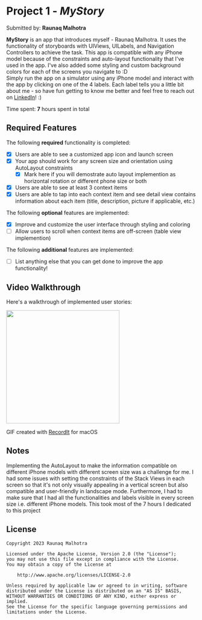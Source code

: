 # Project 1 - *MyStory*

Submitted by: **Raunaq Malhotra**

**MyStory** is an app that introduces myself - Raunaq Malhotra. It uses the functionality of storyboards with UIViews, UILabels, and Navigation Controllers to achieve the task. This app is compatible with any iPhone model because of the constraints and auto-layout functionality that I've used in the app. I've also added some styling and custom background colors for each of the screens you navigate to :D <br> Simply run the app on a simulator using any iPhone model and interact with the app by clicking on one of the 4 labels. Each label tells you a little bit about me - so have fun getting to know me better and feel free to reach out on [LinkedIn](https://www.linkedin.com/in/raunaq-malhotra-a9ab031b5/)! :)

Time spent: **7** hours spent in total

## Required Features

The following **required** functionality is completed:

- [x] Users are able to see a customized app icon and launch screen
- [x] Your app should work for any screen size and orientation using AutoLayout constraints
  - [x] Mark here if you will demostrate auto layout implemention as horizontal rotation or different phone size or both
- [x] Users are able to see at least 3 context items
- [x] Users are able to tap into each context item and see detail view contains information about each item (title, description, picture if applicable, etc.)
 
The following **optional** features are implemented:

- [x] Improve and customize the user interface through styling and coloring
- [ ] Allow users to scroll when context items are off-screen (table view implemention)

The following **additional** features are implemented:

- [ ] List anything else that you can get done to improve the app functionality!

## Video Walkthrough

Here's a walkthrough of implemented user stories:

<img src="http://g.recordit.co/bKjPH6y3xj.gif" width=300/>

GIF created with [RecordIt](https://recordit.co/) for macOS
<!-- Recommended tools:
[Kap](https://getkap.co/) for macOS
[ScreenToGif](https://www.screentogif.com/) for Windows
[peek](https://github.com/phw/peek) for Linux. -->

## Notes

Implementing the AutoLayout to make the information compatible on different iPhone models with different screen size was a challenge for me. I had some issues with setting the constraints of the Stack Views in each screen so that it's not only visually appealing in a vertical screen but also compatible and user-friendly in landscape mode. Furthermore, I had to make sure that I had all the functionalities and labels visible in every screen size i.e. different iPhone models. This took most of the 7 hours I dedicated to this project

## License

    Copyright 2023 Raunaq Malhotra

    Licensed under the Apache License, Version 2.0 (the "License");
    you may not use this file except in compliance with the License.
    You may obtain a copy of the License at

        http://www.apache.org/licenses/LICENSE-2.0

    Unless required by applicable law or agreed to in writing, software
    distributed under the License is distributed on an "AS IS" BASIS,
    WITHOUT WARRANTIES OR CONDITIONS OF ANY KIND, either express or implied.
    See the License for the specific language governing permissions and
    limitations under the License.
